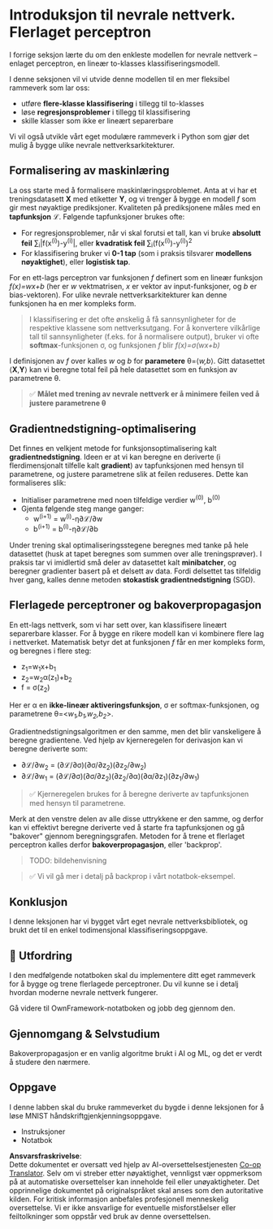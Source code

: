<!--
CO_OP_TRANSLATOR_METADATA:
{
  "original_hash": "df98b2c59f87d8543135301e87969f70",
  "translation_date": "2025-07-09T16:47:48+00:00",
  "source_file": "15-rag-and-vector-databases/data/own_framework.md",
  "language_code": "no"
}
-->
# Introduksjon til nevrale nettverk. Flerlaget perceptron

I forrige seksjon lærte du om den enkleste modellen for nevrale nettverk – enlaget perceptron, en lineær to-klasses klassifiseringsmodell.

I denne seksjonen vil vi utvide denne modellen til en mer fleksibel rammeverk som lar oss:

* utføre **flere-klasse klassifisering** i tillegg til to-klasses
* løse **regresjonsproblemer** i tillegg til klassifisering
* skille klasser som ikke er lineært separerbare

Vi vil også utvikle vårt eget modulære rammeverk i Python som gjør det mulig å bygge ulike nevrale nettverksarkitekturer.

## Formalisering av maskinlæring

La oss starte med å formalisere maskinlæringsproblemet. Anta at vi har et treningsdatasett **X** med etiketter **Y**, og vi trenger å bygge en modell *f* som gir mest nøyaktige prediksjoner. Kvaliteten på prediksjonene måles med en **tapfunksjon** ℒ. Følgende tapfunksjoner brukes ofte:

* For regresjonsproblemer, når vi skal forutsi et tall, kan vi bruke **absolutt feil** ∑<sub>i</sub>|f(x<sup>(i)</sup>)-y<sup>(i)</sup>|, eller **kvadratisk feil** ∑<sub>i</sub>(f(x<sup>(i)</sup>)-y<sup>(i)</sup>)<sup>2</sup>
* For klassifisering bruker vi **0-1 tap** (som i praksis tilsvarer **modellens nøyaktighet**), eller **logistisk tap**.

For en ett-lags perceptron var funksjonen *f* definert som en lineær funksjon *f(x)=wx+b* (her er *w* vektmatrisen, *x* er vektor av input-funksjoner, og *b* er bias-vektoren). For ulike nevrale nettverksarkitekturer kan denne funksjonen ha en mer kompleks form.

> I klassifisering er det ofte ønskelig å få sannsynligheter for de respektive klassene som nettverksutgang. For å konvertere vilkårlige tall til sannsynligheter (f.eks. for å normalisere output), bruker vi ofte **softmax**-funksjonen σ, og funksjonen *f* blir *f(x)=σ(wx+b)*

I definisjonen av *f* over kalles *w* og *b* for **parametere** θ=⟨*w,b*⟩. Gitt datasettet ⟨**X**,**Y**⟩ kan vi beregne total feil på hele datasettet som en funksjon av parametrene θ.

> ✅ **Målet med trening av nevrale nettverk er å minimere feilen ved å justere parametrene θ**

## Gradientnedstigning-optimalisering

Det finnes en velkjent metode for funksjonsoptimalisering kalt **gradientnedstigning**. Ideen er at vi kan beregne en deriverte (i flerdimensjonalt tilfelle kalt **gradient**) av tapfunksjonen med hensyn til parametrene, og justere parametrene slik at feilen reduseres. Dette kan formaliseres slik:

* Initialiser parametrene med noen tilfeldige verdier w<sup>(0)</sup>, b<sup>(0)</sup>
* Gjenta følgende steg mange ganger:
    - w<sup>(i+1)</sup> = w<sup>(i)</sup>-η∂ℒ/∂w
    - b<sup>(i+1)</sup> = b<sup>(i)</sup>-η∂ℒ/∂b

Under trening skal optimaliseringsstegene beregnes med tanke på hele datasettet (husk at tapet beregnes som summen over alle treningsprøver). I praksis tar vi imidlertid små deler av datasettet kalt **minibatcher**, og beregner gradienter basert på et delsett av data. Fordi delsettet tas tilfeldig hver gang, kalles denne metoden **stokastisk gradientnedstigning** (SGD).

## Flerlagede perceptroner og bakoverpropagasjon

En ett-lags nettverk, som vi har sett over, kan klassifisere lineært separerbare klasser. For å bygge en rikere modell kan vi kombinere flere lag i nettverket. Matematisk betyr det at funksjonen *f* får en mer kompleks form, og beregnes i flere steg:
* z<sub>1</sub>=w<sub>1</sub>x+b<sub>1</sub>
* z<sub>2</sub>=w<sub>2</sub>α(z<sub>1</sub>)+b<sub>2</sub>
* f = σ(z<sub>2</sub>)

Her er α en **ikke-lineær aktiveringsfunksjon**, σ er softmax-funksjonen, og parametrene θ=<*w<sub>1</sub>,b<sub>1</sub>,w<sub>2</sub>,b<sub>2</sub>*>.

Gradientnedstigningsalgoritmen er den samme, men det blir vanskeligere å beregne gradientene. Ved hjelp av kjerneregelen for derivasjon kan vi beregne deriverte som:

* ∂ℒ/∂w<sub>2</sub> = (∂ℒ/∂σ)(∂σ/∂z<sub>2</sub>)(∂z<sub>2</sub>/∂w<sub>2</sub>)
* ∂ℒ/∂w<sub>1</sub> = (∂ℒ/∂σ)(∂σ/∂z<sub>2</sub>)(∂z<sub>2</sub>/∂α)(∂α/∂z<sub>1</sub>)(∂z<sub>1</sub>/∂w<sub>1</sub>)

> ✅ Kjerneregelen brukes for å beregne deriverte av tapfunksjonen med hensyn til parametrene.

Merk at den venstre delen av alle disse uttrykkene er den samme, og derfor kan vi effektivt beregne deriverte ved å starte fra tapfunksjonen og gå "bakover" gjennom beregningsgrafen. Metoden for å trene et flerlaget perceptron kalles derfor **bakoverpropagasjon**, eller 'backprop'.



> TODO: bildehenvisning

> ✅ Vi vil gå mer i detalj på backprop i vårt notatbok-eksempel.  

## Konklusjon

I denne leksjonen har vi bygget vårt eget nevrale nettverksbibliotek, og brukt det til en enkel todimensjonal klassifiseringsoppgave.

## 🚀 Utfordring

I den medfølgende notatboken skal du implementere ditt eget rammeverk for å bygge og trene flerlagede perceptroner. Du vil kunne se i detalj hvordan moderne nevrale nettverk fungerer.

Gå videre til OwnFramework-notatboken og jobb deg gjennom den.



## Gjennomgang & Selvstudium

Bakoverpropagasjon er en vanlig algoritme brukt i AI og ML, og det er verdt å studere den nærmere.

## Oppgave

I denne labben skal du bruke rammeverket du bygde i denne leksjonen for å løse MNIST håndskriftgjenkjenningsoppgave.

* Instruksjoner
* Notatbok

**Ansvarsfraskrivelse**:  
Dette dokumentet er oversatt ved hjelp av AI-oversettelsestjenesten [Co-op Translator](https://github.com/Azure/co-op-translator). Selv om vi streber etter nøyaktighet, vennligst vær oppmerksom på at automatiske oversettelser kan inneholde feil eller unøyaktigheter. Det opprinnelige dokumentet på originalspråket skal anses som den autoritative kilden. For kritisk informasjon anbefales profesjonell menneskelig oversettelse. Vi er ikke ansvarlige for eventuelle misforståelser eller feiltolkninger som oppstår ved bruk av denne oversettelsen.